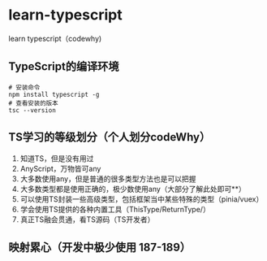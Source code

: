 # learn-typescript
learn typescript（codewhy)

## TypeScript的编译环境
```
# 安装命令
npm install typescript -g
# 查看安装的版本
tsc --version
```

## TS学习的等级划分（个人划分codeWhy）
1. 知道TS，但是没有用过
2. AnyScript，万物皆可any
3. 大多数使用any，但是普通的很多类型方法也是可以把握
4. 大多数类型都是使用正确的，极少数使用any（大部分了解此处即可**）
5. 可以使用TS封装一些高级类型，包括框架当中某些特殊的类型（pinia/vuex）
6. 学会使用TS提供的各种内置工具（ThisType/ReturnType/）
7. 真正TS融会贯通，看TS源码（TS开发者）


## 映射累心（开发中极少使用 187-189）
